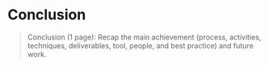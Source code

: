 # Conclusion

> Conclusion (1 page): Recap the main achievement (process, activities, techniques, deliverables, tool, people, and best practice) and future work.
